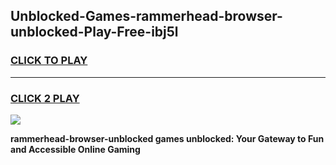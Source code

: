
## Unblocked-Games-rammerhead-browser-unblocked-Play-Free-ibj5l
<h3>
<a href="https://premium76.site?title=rammerhead-browser-unblocked&ref=21A">CLICK TO PLAY</a></h3>
<hr>

<h3>
<a href="https://premium76.site?title=rammerhead-browser-unblocked&ref=21A">CLICK 2 PLAY</a>
  
</h3>

<a href="https://premium76.site?title=rammerhead-browser-unblocked&ref=21A"><img src="https://clearcache.store/games.png"></a>


**rammerhead-browser-unblocked games unblocked: Your Gateway to Fun and Accessible Online Gaming**
